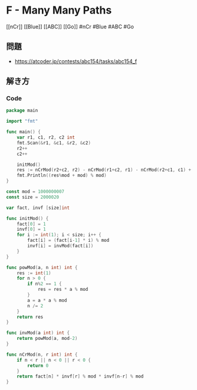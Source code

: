 # F - Many Many Paths
[[nCr]] [[Blue]] [[ABC]] [[Go]]
#nCr #Blue #ABC #Go 

## 問題
- https://atcoder.jp/contests/abc154/tasks/abc154_f

## 解き方
### Code
```go
package main

import "fmt"

func main() {
	var r1, c1, r2, c2 int
	fmt.Scan(&r1, &c1, &r2, &c2)
	r2++
	c2++

	initMod()
	res := nCrMod(r2+c2, r2) - nCrMod(r1+c2, r1) - nCrMod(r2+c1, c1) + nCrMod(r1+c1, r1)
	fmt.Println((res%mod + mod) % mod)
}

const mod = 1000000007
const size = 2000020

var fact, invf [size]int

func initMod() {
	fact[0] = 1
	invf[0] = 1
	for i := int(1); i < size; i++ {
		fact[i] = (fact[i-1] * i) % mod
		invf[i] = invMod(fact[i])
	}
}

func powMod(a, n int) int {
	res := int(1)
	for n > 0 {
		if n%2 == 1 {
			res = res * a % mod
		}
		a = a * a % mod
		n /= 2
	}
	return res
}

func invMod(a int) int {
	return powMod(a, mod-2)
}

func nCrMod(n, r int) int {
	if n < r || n < 0 || r < 0 {
		return 0
	}
	return fact[n] * invf[r] % mod * invf[n-r] % mod
}
```
